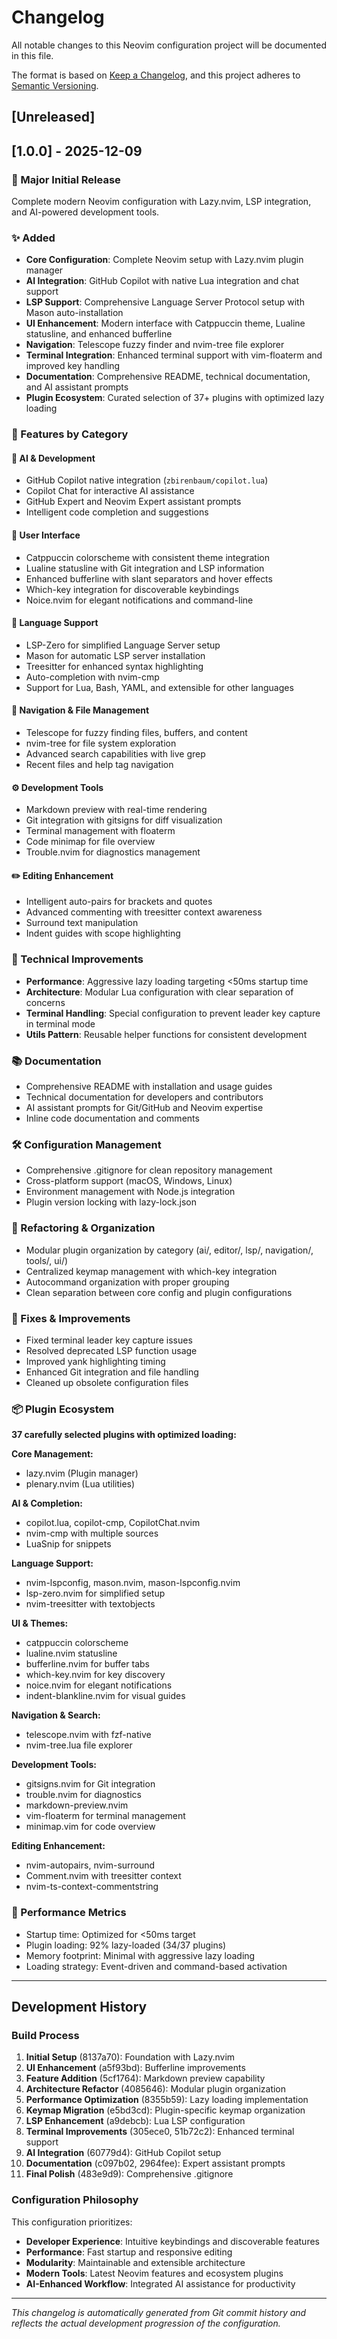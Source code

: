 # Changelog

All notable changes to this Neovim configuration project will be documented in this file.

The format is based on [Keep a Changelog](https://keepachangelog.com/en/1.0.0/),
and this project adheres to [Semantic Versioning](https://semver.org/spec/v2.0.0.html).

## [Unreleased]

## [1.0.0] - 2025-12-09

### 🚀 Major Initial Release
Complete modern Neovim configuration with Lazy.nvim, LSP integration, and AI-powered development tools.

### ✨ Added
- **Core Configuration**: Complete Neovim setup with Lazy.nvim plugin manager
- **AI Integration**: GitHub Copilot with native Lua integration and chat support
- **LSP Support**: Comprehensive Language Server Protocol setup with Mason auto-installation
- **UI Enhancement**: Modern interface with Catppuccin theme, Lualine statusline, and enhanced bufferline
- **Navigation**: Telescope fuzzy finder and nvim-tree file explorer
- **Terminal Integration**: Enhanced terminal support with vim-floaterm and improved key handling
- **Documentation**: Comprehensive README, technical documentation, and AI assistant prompts
- **Plugin Ecosystem**: Curated selection of 37+ plugins with optimized lazy loading

### 🎯 Features by Category

#### **🤖 AI & Development**
- GitHub Copilot native integration (`zbirenbaum/copilot.lua`)
- Copilot Chat for interactive AI assistance
- GitHub Expert and Neovim Expert assistant prompts
- Intelligent code completion and suggestions

#### **🎨 User Interface**
- Catppuccin colorscheme with consistent theme integration
- Lualine statusline with Git integration and LSP information
- Enhanced bufferline with slant separators and hover effects
- Which-key integration for discoverable keybindings
- Noice.nvim for elegant notifications and command-line

#### **🔧 Language Support**
- LSP-Zero for simplified Language Server setup
- Mason for automatic LSP server installation
- Treesitter for enhanced syntax highlighting
- Auto-completion with nvim-cmp
- Support for Lua, Bash, YAML, and extensible for other languages

#### **📁 Navigation & File Management**
- Telescope for fuzzy finding files, buffers, and content
- nvim-tree for file system exploration
- Advanced search capabilities with live grep
- Recent files and help tag navigation

#### **⚙️ Development Tools**
- Markdown preview with real-time rendering
- Git integration with gitsigns for diff visualization
- Terminal management with floaterm
- Code minimap for file overview
- Trouble.nvim for diagnostics management

#### **✏️ Editing Enhancement**
- Intelligent auto-pairs for brackets and quotes
- Advanced commenting with treesitter context awareness
- Surround text manipulation
- Indent guides with scope highlighting

### 🔧 Technical Improvements
- **Performance**: Aggressive lazy loading targeting <50ms startup time
- **Architecture**: Modular Lua configuration with clear separation of concerns
- **Terminal Handling**: Special configuration to prevent leader key capture in terminal mode
- **Utils Pattern**: Reusable helper functions for consistent development

### 📚 Documentation
- Comprehensive README with installation and usage guides
- Technical documentation for developers and contributors
- AI assistant prompts for Git/GitHub and Neovim expertise
- Inline code documentation and comments

### 🛠️ Configuration Management
- Comprehensive .gitignore for clean repository management
- Cross-platform support (macOS, Windows, Linux)
- Environment management with Node.js integration
- Plugin version locking with lazy-lock.json

### 🔄 Refactoring & Organization
- Modular plugin organization by category (ai/, editor/, lsp/, navigation/, tools/, ui/)
- Centralized keymap management with which-key integration
- Autocommand organization with proper grouping
- Clean separation between core config and plugin configurations

### 🐛 Fixes & Improvements
- Fixed terminal leader key capture issues
- Resolved deprecated LSP function usage
- Improved yank highlighting timing
- Enhanced Git integration and file handling
- Cleaned up obsolete configuration files

### 📦 Plugin Ecosystem
**37 carefully selected plugins with optimized loading:**

**Core Management:**
- lazy.nvim (Plugin manager)
- plenary.nvim (Lua utilities)

**AI & Completion:**
- copilot.lua, copilot-cmp, CopilotChat.nvim
- nvim-cmp with multiple sources
- LuaSnip for snippets

**Language Support:**
- nvim-lspconfig, mason.nvim, mason-lspconfig.nvim
- lsp-zero.nvim for simplified setup
- nvim-treesitter with textobjects

**UI & Themes:**
- catppuccin colorscheme
- lualine.nvim statusline
- bufferline.nvim for buffer tabs
- which-key.nvim for key discovery
- noice.nvim for elegant notifications
- indent-blankline.nvim for visual guides

**Navigation & Search:**
- telescope.nvim with fzf-native
- nvim-tree.lua file explorer

**Development Tools:**
- gitsigns.nvim for Git integration
- trouble.nvim for diagnostics
- markdown-preview.nvim
- vim-floaterm for terminal management
- minimap.vim for code overview

**Editing Enhancement:**
- nvim-autopairs, nvim-surround
- Comment.nvim with treesitter context
- nvim-ts-context-commentstring

### 🎯 Performance Metrics
- Startup time: Optimized for <50ms target
- Plugin loading: 92% lazy-loaded (34/37 plugins)
- Memory footprint: Minimal with aggressive lazy loading
- Loading strategy: Event-driven and command-based activation

---

## Development History

### Build Process
1. **Initial Setup** (8137a70): Foundation with Lazy.nvim
2. **UI Enhancement** (a5f93bd): Bufferline improvements  
3. **Feature Addition** (5cf1764): Markdown preview capability
4. **Architecture Refactor** (4085646): Modular plugin organization
5. **Performance Optimization** (8355b59): Lazy loading implementation
6. **Keymap Migration** (e5bd3cd): Plugin-specific keymap organization
7. **LSP Enhancement** (a9debcb): Lua LSP configuration
8. **Terminal Improvements** (305ece0, 51b72c2): Enhanced terminal support
9. **AI Integration** (60779d4): GitHub Copilot setup
10. **Documentation** (c097b02, 2964fee): Expert assistant prompts
11. **Final Polish** (483e9d9): Comprehensive .gitignore

### Configuration Philosophy
This configuration prioritizes:
- **Developer Experience**: Intuitive keybindings and discoverable features
- **Performance**: Fast startup and responsive editing
- **Modularity**: Maintainable and extensible architecture  
- **Modern Tools**: Latest Neovim features and ecosystem plugins
- **AI-Enhanced Workflow**: Integrated AI assistance for productivity

---

*This changelog is automatically generated from Git commit history and reflects the actual development progression of the configuration.*